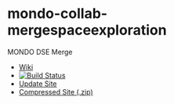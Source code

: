 # mondo-collab-mergespaceexploration
MONDO DSE Merge

 * [Wiki](https://github.com/FTSRG/mondo-collab-mergespaceexploration/wiki)
 * [![Build Status](https://build.inf.mit.bme.hu/jenkins/job/MONDO-DSE-Merge/badge/icon)](https://build.inf.mit.bme.hu/jenkins/job/MONDO-DSE-Merge)
 * [Update Site](https://build.inf.mit.bme.hu/jenkins/view/All/job/MONDO-DSE-Merge/lastSuccessfulBuild/artifact/releng/org.eclipse.viatra.dse.merge.update/target/repository/)
 * [Compressed Site (.zip)](https://build.inf.mit.bme.hu/jenkins/view/All/job/MONDO-DSE-Merge/lastSuccessfulBuild/artifact/releng/org.eclipse.viatra.dse.merge.update/target/org.eclipse.viatra.dse.merge.update-1.0.0-SNAPSHOT.zip)
